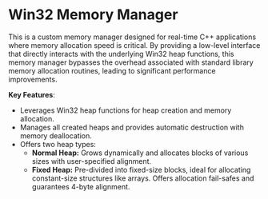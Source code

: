 # Win32 Memory Manager
 
This is a custom memory manager designed for real-time C++ applications where memory allocation speed is critical. By providing a low-level interface that directly interacts with the underlying Win32 heap functions, this memory manager bypasses the overhead associated with standard library memory allocation routines, leading to significant performance improvements.

**Key Features**:

- Leverages Win32 heap functions for heap creation and memory allocation.
- Manages all created heaps and provides automatic destruction with memory deallocation.
- Offers two heap types:
  - **Normal Heap:** Grows dynamically and allocates blocks of various sizes with user-specified alignment.
  - **Fixed Heap:** Pre-divided into fixed-size blocks, ideal for allocating constant-size structures like arrays. Offers allocation fail-safes and guarantees 4-byte alignment.
